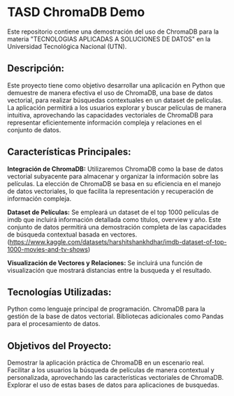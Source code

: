 # TASD ChromaDB Demo

Este repositorio contiene una demostración del uso de ChromaDB para la materia "TECNOLOGIAS APLICADAS A SOLUCIONES DE DATOS" en la Universidad Tecnológica Nacional (UTN).

## Descripción:

Este proyecto tiene como objetivo desarrollar una aplicación en Python que demuestre de manera efectiva el uso de ChromaDB, una base de datos vectorial, para realizar búsquedas contextuales en un dataset de películas. La aplicación permitirá a los usuarios explorar y buscar películas de manera intuitiva, aprovechando las capacidades vectoriales de ChromaDB para representar eficientemente información compleja y relaciones en el conjunto de datos.

## Características Principales:

**Integración de ChromaDB:** Utilizaremos ChromaDB como la base de datos vectorial subyacente para almacenar y organizar la información sobre las películas. La elección de ChromaDB se basa en su eficiencia en el manejo de datos vectoriales, lo que facilita la representación y recuperación de información compleja.

**Dataset de Películas:** Se empleará un dataset de el top 1000 películas de imdb que incluirá información detallada como títulos, overview y año. Este conjunto de datos permitirá una demostración completa de las capacidades de búsqueda contextual basada en vectores. (https://www.kaggle.com/datasets/harshitshankhdhar/imdb-dataset-of-top-1000-movies-and-tv-shows)

**Visualización de Vectores y Relaciones:** Se incluirá una función de visualización que mostrará distancias entre la busqueda y el resultado.

## Tecnologías Utilizadas:

Python como lenguaje principal de programación.
ChromaDB para la gestión de la base de datos vectorial.
Bibliotecas adicionales como Pandas para el procesamiento de datos.

## Objetivos del Proyecto:

Demostrar la aplicación práctica de ChromaDB en un escenario real.
Facilitar a los usuarios la búsqueda de películas de manera contextual y personalizada, aprovechando las características vectoriales de ChromaDB.
Explorar el uso de estas bases de datos para aplicaciones de busquedas.
